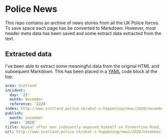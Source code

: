 # Police News

This repo contains an archive of news stories from all the UK Police forces. To save space each page has be converted to Markdown. However, most header meta data has been saved and some extract data extracted from the text.

## Extracted data

I've been able to extract some meaningful data from the original HTML and subsequent Markdown. This has been placed in a [YAML](https://yaml.org) code block at the top:

```yaml
area: Scotland
incident:
  day: '23'
  month: November
  reference: '2228'
index: http://www.scotland.police.uk/what-s-happening/news/2020/november/
publish:
  month: november
  year: '2020'
title: Appeal after man indecently exposed himself on Formartine Road, Aberdeen
url: http://www.scotland.police.uk/what-s-happening/news/2020/november/appeal-after-man-indecently-exposed-himself-on-formartine-road-aberdeen/
```

